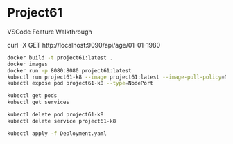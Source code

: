 # Project61

VSCode Feature Walkthrough

curl -X GET http://localhost:9090/api/age/01-01-1980

```bash
docker build -t project61:latest .
docker images
docker run -p 8080:8080 project61:latest
kubectl run project61-k8 --image project61:latest --image-pull-policy=Never --port=8080
kubectl expose pod project61-k8 --type=NodePort

kubectl get pods
kubectl get services

kubectl delete pod project61-k8
kubectl delete service project61-k8

kubectl apply -f Deployment.yaml 
```
